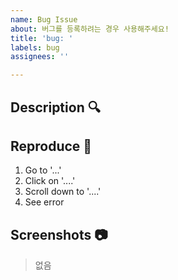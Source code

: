 ```yaml
---
name: Bug Issue
about: 버그를 등록하려는 경우 사용해주세요!
title: 'bug: '
labels: bug
assignees: ''

---
```


## Description 🔍
<!-- 문제 상황을 상세하게 설명해주세요! -->

## Reproduce 📝
<!-- 문제를 발생시키는 과정을 상세하게 적어주세요. -->

1. Go to '...'
2. Click on '....'
3. Scroll down to '....'
4. See error

## Screenshots 📷
<!-- 문제를 설명하는 스크린샷이 있다면 첨부해주세요! -->

> 없음
